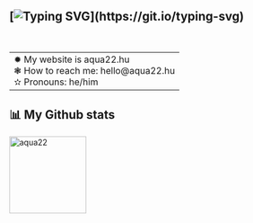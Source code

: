 <!--Intro Text-->

## [![Typing SVG](https://readme-typing-svg.herokuapp.com?color=%2336BCF7&duration=6000&lines=Hi!+I'm++Aqua22+%F0%9F%91%8B;I'm+somewhat+a+back-end+developer.)](https://git.io/typing-svg)

<br>

<!--Skill badges-->
<!--<div>
  <code><img height="40" src="assets/bash.png"></code>
  <code><img height="40" src="assets/cpp.png"></code>
  <code><img height="40" src="assets/cs.png"></code>
  <code><img height="40" src="assets/js.png"></code>
  <code><img height="40" src="assets/python.png"></code>
  <code><img height="40" src="assets/java-logo.png"></code>
</div>
<br><br>-->

<!--Content IDK bruh-->
<table>
  <tr>
    <td valign="center">
        ✹ My website is aqua22.hu<br>
        <!--✦ I’m currently learning Python, Java, Javascript 🌱 <br>-->
        ❃ How to reach me: hello@aqua22.hu<br>
        ✫  Pronouns: he/him<br>
    </td>
    <!--<td>
        <img align="left" src="assets/macbook.svg" width="312px" heigth="188px" />
    </td>-->
  </tr>
</table>

<!--Github Stats-->

## 📊 My Github stats

<div>
  <img align="top" src="https://github-readme-stats.vercel.app/api?username=aqua22&show_icons=true&theme=radical" alt="aqua22" height="137px">

  <!--<img align="top" src="https://github-readme-stats.vercel.app/api/top-langs/?username=aqua22&layout=compact&langs_count=100&hide=Mathematica,ShaderLab,GLSL,HLSL&theme=radical&exclude_repo=PlanetPortal,OverheatingChaosGame,FizzBuzzEVERYTHING,ELEVATEgame,Eltusa1,Eltusa2,Eltusa3,Eltusa,ARRR,ELECTRIFIED" alt="aqua22" height="137px">-->  
<div>
  
 
<!--# ⭐ Top repo
  
[![Readme Card](https://github-readme-stats.vercel.app/api/pin/?username=arun007coder&repo=SectorOS&theme=radical)](https://github.com/arun007coder/wikifox)-->

 <!--<hr>-->

<!--Social badges-->

<!--## ✌️ Me at the internet-->

<!--[![Gmail](https://img.shields.io/badge/Gmail-D14836?style=for-the-badge&logo=gmail&logoColor=white)](mailto:insert@email.here)-->
<!--[![Twitter](https://img.shields.io/badge/Twitter-1DA1F2?style=for-the-badge&logo=twitter&logoColor=white)](https://twitter.com/aqua22)-->
